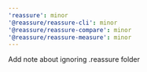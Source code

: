 ```yaml
---
'reassure': minor
'@reassure/reassure-cli': minor
'@reassure/reassure-compare': minor
'@reassure/reassure-measure': minor
---
```


Add note about ignoring .reassure folder
